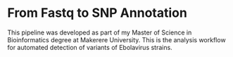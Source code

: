 # From Fastq to SNP Annotation
This pipeline was developed as part of my Master of Science in Bioinformatics degree at Makerere University. This is the analysis workflow for automated detection of variants of Ebolavirus strains. 
